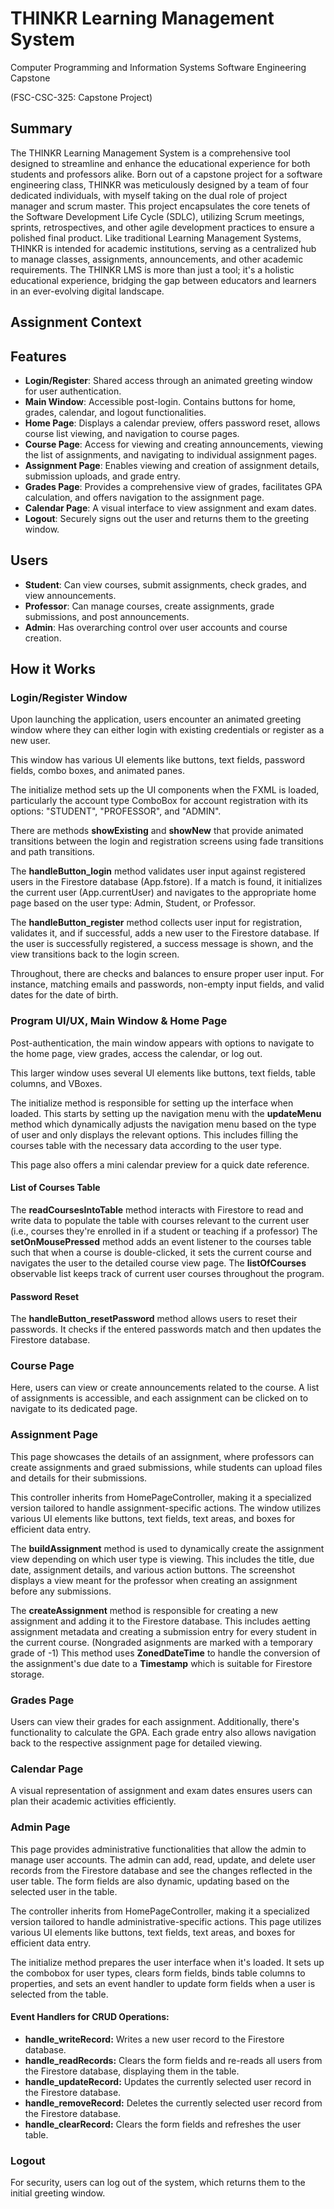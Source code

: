 # THINKR Learning Management System 

Computer Programming and Information Systems Software Engineering Capstone 

(FSC-CSC-325: Capstone Project) 

## Summary

The THINKR Learning Management System is a comprehensive tool designed to streamline and enhance the educational experience for both students and professors alike. Born out of a capstone project for a software engineering class, THINKR was meticulously designed by a team of four dedicated individuals, with myself taking on the dual role of project manager and scrum master. This project encapsulates the core tenets of the Software Development Life Cycle (SDLC), utilizing Scrum meetings, sprints, retrospectives, and other agile development practices to ensure a polished final product. Like traditional Learning Management Systems, THINKR is intended for academic institutions, serving as a centralized hub to manage classes, assignments, announcements, and other academic requirements. The THINKR LMS is more than just a tool; it's a holistic educational experience, bridging the gap between educators and learners in an ever-evolving digital landscape.


## Assignment Context


## Features
- **Login/Register**: Shared access through an animated greeting window for user authentication.
- **Main Window**: Accessible post-login. Contains buttons for home, grades, calendar, and logout functionalities.
- **Home Page**: Displays a calendar preview, offers password reset, allows course list viewing, and navigation to course pages.
- **Course Page**: Access for viewing and creating announcements, viewing the list of assignments, and navigating to individual assignment pages.
- **Assignment Page**: Enables viewing and creation of assignment details, submission uploads, and grade entry.
- **Grades Page**: Provides a comprehensive view of grades, facilitates GPA calculation, and offers navigation to the assignment page.
- **Calendar Page**: A visual interface to view assignment and exam dates.
- **Logout**: Securely signs out the user and returns them to the greeting window.

## Users
- **Student**: Can view courses, submit assignments, check grades, and view announcements.
- **Professor**: Can manage courses, create assignments, grade submissions, and post announcements.
- **Admin**: Has overarching control over user accounts and course creation.

## How it Works


### Login/Register Window

Upon launching the application, users encounter an animated greeting window where they can either login with existing credentials or register as a new user.

This window has various UI elements like buttons, text fields, password fields, combo boxes, and animated panes.

The initialize method sets up the UI components when the FXML is loaded, particularly the account type ComboBox for account registration with its options: "STUDENT", "PROFESSOR", and "ADMIN".

There are methods **showExisting** and **showNew** that provide animated transitions between the login and registration screens using fade transitions and path transitions.

The **handleButton_login** method validates user input against registered users in the Firestore database (App.fstore). If a match is found, it initializes the current user (App.currentUser) and navigates to the appropriate home page based on the user type: Admin, Student, or Professor.

The **handleButton_register** method collects user input for registration, validates it, and if successful, adds a new user to the Firestore database. If the user is successfully registered, a success message is shown, and the view transitions back to the login screen.

Throughout, there are checks and balances to ensure proper user input. For instance, matching emails and passwords, non-empty input fields, and valid dates for the date of birth.


### Program UI/UX, Main Window & Home Page

Post-authentication, the main window appears with options to navigate to the home page, view grades, access the calendar, or log out.

This larger window uses several UI elements like buttons, text fields, table columns, and VBoxes.

The initialize method is responsible for setting up the interface when loaded. This starts by setting up the navigation menu with the **updateMenu** method which dynamically adjusts the navigation menu based on the type of user and only displays the relevant options. This includes filling the courses table with the necessary data according to the user type.

This page also offers a mini calendar preview for a quick date reference. 

#### List of Courses Table

The **readCoursesIntoTable** method interacts with Firestore to read and write data to populate the table with courses relevant to the current user (i.e., courses they're enrolled in if a student or teaching if a professor) 
The **setOnMousePressed** method adds an event listener to the courses table such that when a course is double-clicked, it sets the current course and navigates the user to the detailed course view page.
The **listOfCourses** observable list keeps track of current user courses throughout the program.

#### Password Reset

The **handleButton_resetPassword** method allows users to reset their passwords. It checks if the entered passwords match and then updates the Firestore database.


### Course Page

Here, users can view or create announcements related to the course. 
A list of assignments is accessible, and each assignment can be clicked on to navigate to its dedicated page.


### Assignment Page
This page showcases the details of an assignment, where professors can create assignments and graed submissions, while students can upload files and details for their submissions.

This controller inherits from HomePageController, making it a specialized version tailored to handle assignment-specific actions. The window utilizes various UI elements like buttons, text fields, text areas, and boxes for efficient data entry.

The **buildAssignment** method is used to dynamically create the assignment view depending on which user type is viewing. This includes the title, due date, assignment details, and various action buttons. The screenshot displays a view meant for the professor when creating an assignment before any submissions.

The **createAssignment** method is responsible for creating a new assignment and adding it to the Firestore database. This includes aetting assignment metadata and creating a submission entry for every student in the current course. (Nongraded asignments are marked with a temporary grade of -1) This method uses **ZonedDateTime** to handle the conversion of the assignment's due date to a **Timestamp** which is suitable for Firestore storage.


### Grades Page
Users can view their grades for each assignment. 
Additionally, there's functionality to calculate the GPA. 
Each grade entry also allows navigation back to the respective assignment page for detailed viewing.


### Calendar Page
A visual representation of assignment and exam dates ensures users can plan their academic activities efficiently.


### Admin Page

This page provides administrative functionalities that allow the admin to manage user accounts. The admin can add, read, update, and delete user records from the Firestore database and see the changes reflected in the user table. The form fields are also dynamic, updating based on the selected user in the table.

The controller inherits from HomePageController, making it a specialized version tailored to handle administrative-specific actions. This page utilizes various UI elements like buttons, text fields, text areas, and boxes for efficient data entry.

The initialize method prepares the user interface when it's loaded. It sets up the combobox for user types, clears form fields, binds table columns to properties, and sets an event handler to update form fields when a user is selected from the table.

#### Event Handlers for CRUD Operations:
- **handle_writeRecord:**  Writes a new user record to the Firestore database.
- **handle_readRecords:**  Clears the form fields and re-reads all users from the Firestore database, displaying them in the table.
- **handle_updateRecord:** Updates the currently selected user record in the Firestore database.
- **handle_removeRecord:** Deletes the currently selected user record from the Firestore database.
- **handle_clearRecord:**  Clears the form fields and refreshes the user table.


### Logout
For security, users can log out of the system, which returns them to the initial greeting window.

